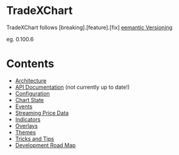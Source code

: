 # TradeXChart

TradeXChart follows [breaking].[feature].[fix] [eemantic Versioning](https://semver.org/)

eg. 0.100.6


# Contents

* [Architecture](architecture.md)
* [API Documentation](https://tradex-app.github.io/TradeX-chart/api/) (not currently up to date!)
* [Configuration](configuration.md)
* [Chart State](state.md)
* [Events](events.md)
* [Streaming Price Data](streaming-price-data.md)
* [Indicators](indicators.md)
* [Overlays](overlays.md)
* [Themes](themes.md)
* [Tricks and Tips](tricks_tips.md)
* [Development Road Map](TradeX-chart-Development-Roadmap.pdf)

